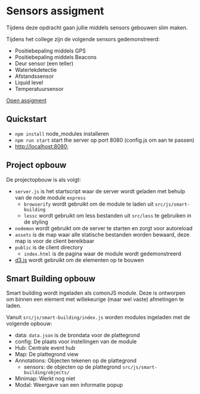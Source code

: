 # Sensors assigment
Tijdens deze opdracht gaan jullie middels sensors gebouwen slim maken.

Tijdens het college zijn de volgende sensors gedemonstreerd:

- Positiebepaling middels GPS
- Positiebepaling middels Beacons
- Deur sensor (een teller)
- Waterlekdetectie
- Afstandssensor
- Liquid level
- Temperatuursensor

[Open assigment](assignment.md)

## Quickstart
- `npm install` node\_modules installeren
- `npm run start` start the server op port 8080 (config.js om aan te passen)
- [http://localhost:8080](http://localhost:8080);

## Project opbouw
De projectopbouw is als volgt:

- `server.js` is het startscript waar de server wordt geladen met behulp van de node module `express`
  - `browserify` wordt gebruikt om de module te laden uit `src/js/smart-building`
  - `lessc` wordt gebruikt om less bestanden uit `src/less` te gebruiken in de styling
- `nodemon` wordt gebruikt om de server te starten en zorgt voor autoreload
- `assets` is de map waar alle statische bestanden worden bewaard, deze map is voor de client bereikbaar
- `public` is de client directory
  - `index.html` is de pagina waar de module wordt gedemonstreerd
- [d3.js](https://d3js.org/) wordt gebruikt om de elementen op te bouwen

## Smart Building opbouw
Smart building wordt ingeladen als comonJS module.
Deze is ontworpen om binnen een element met willekeurige (maar wel vaste) afmetingen te laden.

Vanuit `src/js/smart-building/index.js` worden modules ingeladen met de volgende opbouw:

- data: `data.json` is de brondata voor de plattegrond
- config: De plaats voor instellingen van de module
- Hub: Centrale event hub
- Map: De plattegrond view
- Annotations: Objecten tekenen op de plattegrond
    - sensors: de objecten op de plattegrond `src/js/smart-building/objects/`
- Minimap: Werkt nog niet
- Modal: Weergave van een informatie popup


